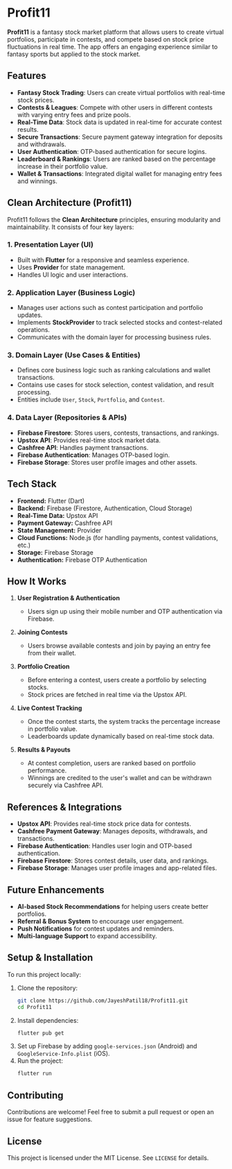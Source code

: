 # Profit11

**Profit11** is a fantasy stock market platform that allows users to create virtual portfolios, participate in contests, and compete based on stock price fluctuations in real time. The app offers an engaging experience similar to fantasy sports but applied to the stock market.

## Features
- **Fantasy Stock Trading**: Users can create virtual portfolios with real-time stock prices.
- **Contests & Leagues**: Compete with other users in different contests with varying entry fees and prize pools.
- **Real-Time Data**: Stock data is updated in real-time for accurate contest results.
- **Secure Transactions**: Secure payment gateway integration for deposits and withdrawals.
- **User Authentication**: OTP-based authentication for secure logins.
- **Leaderboard & Rankings**: Users are ranked based on the percentage increase in their portfolio value.
- **Wallet & Transactions**: Integrated digital wallet for managing entry fees and winnings.

## Clean Architecture (Profit11)
Profit11 follows the **Clean Architecture** principles, ensuring modularity and maintainability. It consists of four key layers:

### 1. **Presentation Layer (UI)**
- Built with **Flutter** for a responsive and seamless experience.
- Uses **Provider** for state management.
- Handles UI logic and user interactions.

### 2. **Application Layer (Business Logic)**
- Manages user actions such as contest participation and portfolio updates.
- Implements **StockProvider** to track selected stocks and contest-related operations.
- Communicates with the domain layer for processing business rules.

### 3. **Domain Layer (Use Cases & Entities)**
- Defines core business logic such as ranking calculations and wallet transactions.
- Contains use cases for stock selection, contest validation, and result processing.
- Entities include `User`, `Stock`, `Portfolio`, and `Contest`.

### 4. **Data Layer (Repositories & APIs)**
- **Firebase Firestore**: Stores users, contests, transactions, and rankings.
- **Upstox API**: Provides real-time stock market data.
- **Cashfree API**: Handles payment transactions.
- **Firebase Authentication**: Manages OTP-based login.
- **Firebase Storage**: Stores user profile images and other assets.

## Tech Stack
- **Frontend:** Flutter (Dart)
- **Backend:** Firebase (Firestore, Authentication, Cloud Storage)
- **Real-Time Data:** Upstox API
- **Payment Gateway:** Cashfree API
- **State Management:** Provider
- **Cloud Functions:** Node.js (for handling payments, contest validations, etc.)
- **Storage:** Firebase Storage
- **Authentication:** Firebase OTP Authentication

## How It Works
1. **User Registration & Authentication**
   - Users sign up using their mobile number and OTP authentication via Firebase.

2. **Joining Contests**
   - Users browse available contests and join by paying an entry fee from their wallet.

3. **Portfolio Creation**
   - Before entering a contest, users create a portfolio by selecting stocks.
   - Stock prices are fetched in real time via the Upstox API.

4. **Live Contest Tracking**
   - Once the contest starts, the system tracks the percentage increase in portfolio value.
   - Leaderboards update dynamically based on real-time stock data.

5. **Results & Payouts**
   - At contest completion, users are ranked based on portfolio performance.
   - Winnings are credited to the user's wallet and can be withdrawn securely via Cashfree API.

## References & Integrations
- **Upstox API**: Provides real-time stock price data for contests.
- **Cashfree Payment Gateway**: Manages deposits, withdrawals, and transactions.
- **Firebase Authentication**: Handles user login and OTP-based authentication.
- **Firebase Firestore**: Stores contest details, user data, and rankings.
- **Firebase Storage**: Manages user profile images and app-related files.

## Future Enhancements
- **AI-based Stock Recommendations** for helping users create better portfolios.
- **Referral & Bonus System** to encourage user engagement.
- **Push Notifications** for contest updates and reminders.
- **Multi-language Support** to expand accessibility.

## Setup & Installation
To run this project locally:
1. Clone the repository:
   ```sh
   git clone https://github.com/JayeshPatil18/Profit11.git
   cd Profit11
   ```
2. Install dependencies:
   ```sh
   flutter pub get
   ```
3. Set up Firebase by adding `google-services.json` (Android) and `GoogleService-Info.plist` (iOS).
4. Run the project:
   ```sh
   flutter run
   ```

## Contributing
Contributions are welcome! Feel free to submit a pull request or open an issue for feature suggestions.

## License
This project is licensed under the MIT License. See `LICENSE` for details.
